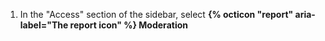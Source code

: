 1. In the "Access" section of the sidebar, select **{% octicon "report" aria-label="The report icon" %} Moderation**
